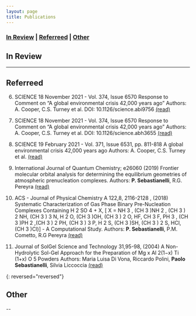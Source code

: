 ```yaml
---
layout: page
title: Publications
---
```


### [In Review](#in-review) | [Referreed](#referreed) | [Other](#other)

## In Review
---

## Referreed

6. SCIENCE
18 November 2021 - Vol. 374, Issue 6570
Response to Comment on “A global environmental crisis 42,000 years ago”
Authors: A. Cooper, C.S. Turney et al. DOI: 10.1126/science.abi9756
[(read)](https://doi.org/10.1126/science.abi9756)

5. SCIENCE
18 November 2021 - Vol. 374, Issue 6570
Response to Comment on “A global environmental crisis 42,000 years ago”
Authors: A. Cooper, C.S. Turney et al. DOI: 10.1126/science.abh3655
[(read)](https://doi.org/10.1126/science.abh3655)

4. SCIENCE
19 February 2021 - Vol. 371, Issue 6531, pp. 811-818
A global environmental crisis 42,000 years ago
Authors: A. Cooper, C.S. Turney et al.
[(read)](https://doi.org/10.1126/science.abb8677)

3. International Journal of Quantum Chemistry; e26060 (2019)
Frontier molecular orbital analysis for determining the equilibrium geometries of
atmospheric prenucleation complexes.
Authors: **P. Sebastianelli**, R.G. Pereyra
[(read)](https://doi.org/10.1002/qua.26060)

2. ACS - Journal of Physical Chemistry A 122,8, 2116-2128 , (2018)
Systematic Characterization of Gas Phase Binary Pre-Nucleation Complexes
Containing H 2 SO 4 + X, [ X = NH 3 , (CH 3 )NH 2 , (CH 3 ) 2 NH, (CH 3 ) 3 N, H 2 O, (CH 3 )OH, (CH 3 ) 2 O,
HF, CH 3 F, PH 3 , (CH 3 )PH 2 ,(CH 3 ) 2 PH, (CH 3 ) 3 P, H 2 S, (CH 3 )SH, (CH 3 ) 2 S, HCl,(CH 3 )Cl)] - A
Computational Study.
Authors: **P. Sebastianelli**, P.M. Cometto, R.G Pereyra
[(read)](https://doi.org/10.1021/acs.jpca.7b10205)

1. Journal of SolGel Science and Technology 31,95-98, (2004)
A Non-Hydrolytic Sol-Gel Approach for the Preparation of Mg x Al 2(1−x) Ti (1+x) O 5 Powders
Authors: Maria Luisa Di Vona, Riccardo Polini, **Paolo Sebastianelli**, Silvia Liccoccia
[(read)](https://doi.org/10.1023/B:JSST.0000047967.82122.6f)

{: reversed="reversed"}

## Other 
--
